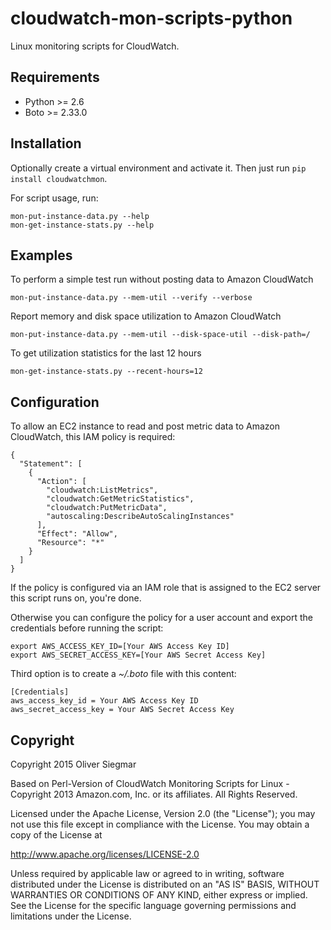 cloudwatch-mon-scripts-python
=============================

Linux monitoring scripts for CloudWatch.


Requirements
------------

- Python >= 2.6
- Boto >= 2.33.0


Installation
------------

Optionally create a virtual environment and activate it. Then just run
`pip install cloudwatchmon`.

For script usage, run:

    mon-put-instance-data.py --help
    mon-get-instance-stats.py --help


Examples
--------

To perform a simple test run without posting data to Amazon CloudWatch

    mon-put-instance-data.py --mem-util --verify --verbose

Report memory and disk space utilization to Amazon CloudWatch

    mon-put-instance-data.py --mem-util --disk-space-util --disk-path=/

To get utilization statistics for the last 12 hours

    mon-get-instance-stats.py --recent-hours=12


Configuration
-------------

To allow an EC2 instance to read and post metric data to Amazon CloudWatch,
this IAM policy is required:

    {
      "Statement": [
        {
          "Action": [
            "cloudwatch:ListMetrics",
            "cloudwatch:GetMetricStatistics",
            "cloudwatch:PutMetricData",
            "autoscaling:DescribeAutoScalingInstances"
          ],
          "Effect": "Allow",
          "Resource": "*"
        }
      ]
    }

If the policy is configured via an IAM role that is assigned to the EC2
server this script runs on, you're done.

Otherwise you can configure the policy for a user account and export
the credentials before running the script:

    export AWS_ACCESS_KEY_ID=[Your AWS Access Key ID]
    export AWS_SECRET_ACCESS_KEY=[Your AWS Secret Access Key]

Third option is to create a _~/.boto_ file with this content:

    [Credentials]
    aws_access_key_id = Your AWS Access Key ID
    aws_secret_access_key = Your AWS Secret Access Key


Copyright
---------

Copyright 2015 Oliver Siegmar

Based on Perl-Version of CloudWatch Monitoring Scripts for Linux -
Copyright 2013 Amazon.com, Inc. or its affiliates. All Rights Reserved.

Licensed under the Apache License, Version 2.0 (the "License");
you may not use this file except in compliance with the License.
You may obtain a copy of the License at

http://www.apache.org/licenses/LICENSE-2.0

Unless required by applicable law or agreed to in writing, software
distributed under the License is distributed on an "AS IS" BASIS,
WITHOUT WARRANTIES OR CONDITIONS OF ANY KIND, either express or implied.
See the License for the specific language governing permissions and
limitations under the License.
